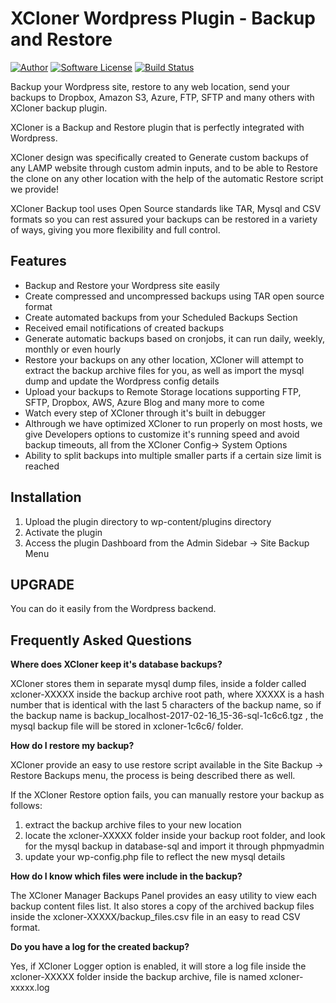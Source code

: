 # XCloner Wordpress Plugin - Backup and Restore

[![Author](http://img.shields.io/badge/author-@thinkovi-blue.svg?style=flat-square)](https://twitter.com/thinkovi)
[![Software License](https://img.shields.io/badge/license-GPL-brightgreen.svg?style=flat-square)](LICENSE.txt)
[![Build Status](https://scrutinizer-ci.com/g/ovidiul/XCloner-Wordpress/badges/build.png?b=master)](https://scrutinizer-ci.com/g/ovidiul/XCloner-Wordpress/build-status/master)

Backup your Wordpress site, restore to any web location, send your backups to Dropbox, Amazon S3, Azure, FTP, SFTP and many others with XCloner backup plugin.

XCloner is a Backup and Restore plugin that is perfectly integrated with Wordpress.

XCloner design was specifically created to Generate custom backups of any LAMP website through custom admin inputs, and to be able to Restore the clone on any other location with the help of the automatic Restore script we provide!

XCloner Backup tool uses Open Source standards like TAR, Mysql and CSV formats so you can rest assured your backups can be restored in a variety of ways, giving you more flexibility and full control.

## Features

   * Backup and Restore your Wordpress site easily
   * Create compressed and uncompressed backups using TAR open source format
   * Create automated backups from your Scheduled Backups Section
   * Received email notifications of created backups
   * Generate automatic backups based on cronjobs, it can run daily, weekly, monthly or even hourly
   * Restore your backups on any other location, XCloner will attempt to extract the backup archive files for you, as well as import the mysql dump and update the Wordpress config details
   * Upload your backups to Remote Storage locations supporting FTP, SFTP, Dropbox, AWS, Azure Blog and many more to come
   * Watch every step of XCloner through it's built in debugger
   * Althrough we have optimized XCloner to run properly on most hosts, we give Developers options to customize it's running speed and avoid backup timeouts, all from the XCloner Config-> System Options
   * Ability to split backups into multiple smaller parts if a certain size limit is reached

## Installation 

1. Upload the plugin directory to wp-content/plugins directory
2. Activate the plugin
3. Access the plugin Dashboard from the Admin Sidebar -> Site Backup Menu

## UPGRADE

You can do it easily from the Wordpress backend.

## Frequently Asked Questions

<b>Where does XCloner keep it's database backups?</b>

XCloner stores them in separate mysql dump files, inside a folder called xcloner-XXXXX inside the backup archive root path, where XXXXX is a hash number that is identical with the last 5 characters of the backup name,
so if the backup name is backup_localhost-2017-02-16_15-36-sql-1c6c6.tgz , the mysql backup file will be stored in xcloner-1c6c6/ folder.

<b>How do I restore my backup?</b> 

XCloner provide an easy to use restore script available in the Site Backup -> Restore Backups menu, the process is being described there as well.

If the XCloner Restore option fails, you can manually restore your backup as follows:

1. extract the backup archive files to your new location
2. locate the xcloner-XXXXX folder inside your backup root folder, and look for the mysql backup in database-sql and import it through phpmyadmin
3. update your wp-config.php file to reflect the new mysql details

<b>How do I know which files were include in the backup?</b>

The XCloner Manager Backups Panel provides an easy utility to view each backup content files list. It also stores a copy of the archived backup files inside the xcloner-XXXXX/backup_files.csv file in an easy to read CSV format.

<b>Do you have a log for the created backup?</b>

Yes, if XCloner Logger option is enabled, it will store a log file inside the xcloner-XXXXX folder inside the backup archive, file is named xcloner-xxxxx.log
 
